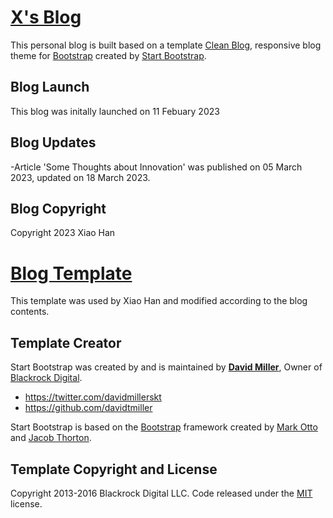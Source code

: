 # [X's Blog](http://www.drxiaohan.com/)

This personal blog is built based on a template [Clean Blog](http://startbootstrap.com/template-overviews/clean-blog/), responsive blog theme for [Bootstrap](http://getbootstrap.com/) created by [Start Bootstrap](http://startbootstrap.com/).

## Blog Launch

This blog was initally launched on 11 Febuary 2023

## Blog Updates

-Article 'Some Thoughts about Innovation' was published on 05 March 2023, updated on 18 March 2023.

## Blog Copyright

Copyright 2023 Xiao Han

# [Blog Template](https://startbootstrap.com/theme/clean-blog)

This template was used by Xiao Han and modified according to the blog contents.

## Template Creator

Start Bootstrap was created by and is maintained by **[David Miller](http://davidmiller.io/)**, Owner of [Blackrock Digital](http://blackrockdigital.io/).

* https://twitter.com/davidmillerskt
* https://github.com/davidtmiller

Start Bootstrap is based on the [Bootstrap](http://getbootstrap.com/) framework created by [Mark Otto](https://twitter.com/mdo) and [Jacob Thorton](https://twitter.com/fat).

## Template Copyright and License

Copyright 2013-2016 Blackrock Digital LLC. Code released under the [MIT](https://github.com/BlackrockDigital/startbootstrap-clean-blog/blob/gh-pages/LICENSE) license.
